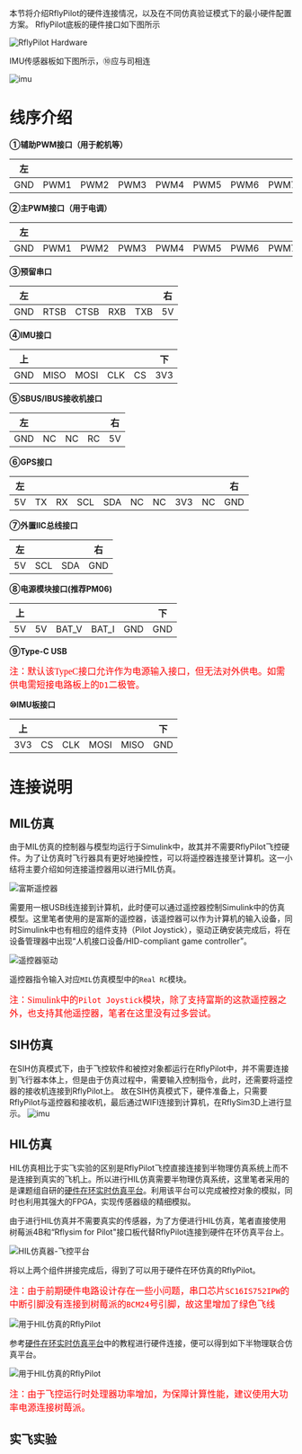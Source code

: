 本节将介绍RflyPilot的硬件连接情况，以及在不同仿真验证模式下的最小硬件配置方案。
RflyPilot底板的硬件接口如下图所示

![RflyPilot Hardware](img/hardware.jpg)

IMU传感器板如下图所示，⑩应与司相连

![imu](img/imu_rbg.jpg)

线序介绍
====

**①辅助PWM接口（用于舵机等）**

|左|||||||||右|
|----|----|----|----|----|----|----|----|----|----|
|GND|PWM1|PWM2|PWM3|PWM4|PWM5|PWM6|PWM7|PWM8|5V|

**②主PWM接口（用于电调）**

|左|||||||||右|
|----|----|----|----|----|----|----|----|----|----|
|GND|PWM1|PWM2|PWM3|PWM4|PWM5|PWM6|PWM7|PWM8|5V|

**③预留串口**

|左|||||右|
|----|----|----|----|----|----|
|GND|RTSB|CTSB|RXB|TXB|5V|

**④IMU接口**

|上|||||下|
|----|----|----|----|----|----|
|GND|MISO|MOSI|CLK|CS|3V3|

**⑤SBUS/IBUS接收机接口**

|左||||右|
|----|----|----|----|----|
|GND|NC|NC|RC|5V|

**⑥GPS接口**

|左|||||||||右|
|----|----|----|----|----|----|----|----|----|----|
|5V|TX|RX|SCL|SDA|NC|NC|3V3|NC|GND|

**⑦外置IIC总线接口**

|左|||右|
|----|----|----|----|
|5V|SCL|SDA|GND|

**⑧电源模块接口(推荐PM06)**

|上|||||下|
|----|----|----|----|----|----|
|5V|5V|BAT_V|BAT_I|GND|GND|

**⑨Type-C USB**

<font face="黑体" color=red size=3>注：默认该TypeC接口允许作为电源输入接口，但无法对外供电。如需供电需短接电路板上的``D1``二极管。</font>

**⑩IMU板接口**

|上|||||下|
|----|----|----|----|----|----|
|3V3|CS|CLK|MOSI|MISO|GND|

连接说明
====

## MIL仿真
由于MIL仿真的控制器与模型均运行于Simulink中，故其并不需要RflyPilot飞控硬件。为了让仿真时飞行器具有更好地操控性，可以将遥控器连接至计算机。这一小结将主要介绍如何连接遥控器用以进行MIL仿真。

![富斯遥控器](img/rc_fusi.jpg)

需要用一根USB线连接到计算机，此时便可以通过遥控器控制Simulink中的仿真模型。这里笔者使用的是富斯的遥控器，该遥控器可以作为计算机的输入设备，同时Simulink中也有相应的组件支持（Pilot Joystick），驱动正确安装完成后，将在设备管理器中出现“人机接口设备/HID-compliant game controller”。

![遥控器驱动](img/rc_driver.jpg)

遥控器指令输入对应``MIL``仿真模型中的``Real RC``模块。

<font face="黑体" color=red size=3>注：Simulink中的``Pilot Joystick``模块，除了支持富斯的这款遥控器之外，也支持其他遥控器，笔者在这里没有过多尝试。</font>
## SIH仿真
在SIH仿真模式下，由于飞控软件和被控对象都运行在RflyPilot中，并不需要连接到飞行器本体上，但是由于仿真过程中，需要输入控制指令，此时，还需要将遥控器的接收机连接到RflyPilot上。
故在SIH仿真模式下，硬件准备上，只需要RflyPilot与遥控器和接收机，最后通过WIFI连接到计算机，在RflySim3D上进行显示。
![imu](img/sih_con.jpg)

## HIL仿真

HIL仿真相比于实飞实验的区别是RflyPilot飞控直接连接到半物理仿真系统上而不是连接到真实的飞机上。所以进行HIL仿真需要半物理仿真系统，这里笔者采用的是课题组自研的[硬件在环实时仿真平台](https://rflybuaa.github.io/RflySimRTDoc/)。利用该平台可以完成被控对象的模拟，同时也利用其强大的FPGA，实现传感器级的精细模拟。

由于进行HIL仿真并不需要真实的传感器，为了方便进行HIL仿真，笔者直接使用树莓派4B和“Rflysim for Pilot"接口板代替RflyPilot连接到硬件在环仿真平台上。

![HIL仿真器-飞控平台](img/raspberrypi_hil.jpg)

将以上两个组件拼接完成后，得到了可以用于硬件在环仿真的RflyPilot。

<font face="黑体" color=red size=3>注：由于前期硬件电路设计存在一些小问题，串口芯片``SC16IS752IPW``的中断引脚没有连接到树莓派的``BCM24``号引脚，故这里增加了绿色飞线</font>

![用于HIL仿真的RflyPilot](img/rflypilot_hil.jpg)

参考[硬件在环实时仿真平台](https://rflybuaa.github.io/RflySimRTDoc/)中的教程进行硬件连接，便可以得到如下半物理联合仿真平台。

![用于HIL仿真的RflyPilot](img/fpga_rflypilot.jpg)

<font face="黑体" color=red size=3>注：由于飞控运行时处理器功率增加，为保障计算性能，建议使用大功率电源连接树莓派。</font>

## 实飞实验